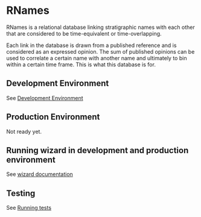 # RNames

RNames is a relational database linking stratigraphic names with each other that are considered to be time-equivalent or time-overlapping.

Each link in the database is drawn from a published reference and is considered as an expressed opinion. The sum of published opinions can be used to correlate a certain name with another name and ultimately to bin within a certain time frame. This is what this database is for.

## Development Environment

See [Development Environment](./docs/dev_environment.md)

## Production Environment

Not ready yet.

## Running wizard in development and production environment

See [wizard documentation](./app/frontend/README.md)

## Testing

See [Running tests](./docs/testing.md)
